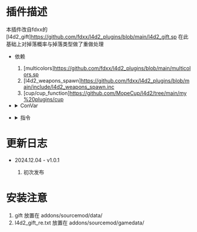 # 插件描述
本插件改自fdxx的[l4d2_gift]https://github.com/fdxx/l4d2_plugins/blob/main/l4d2_gift.sp
在此基础上对掉落概率与掉落类型做了重做处理

* 依赖

    1. [multicolors]https://github.com/fdxx/l4d2_plugins/blob/main/multicolors.sp
    2. [l4d2_weapons_spawn]https://github.com/fdxx/l4d2_plugins/blob/main/include/l4d2_weapons_spawn.inc
    3. [cup/cup_function]https://github.com/MopeCup/l4d2/tree/main/my%20plugins/cup

* <details><summary>ConVar</summary>

    * cfg/sourcemod/l4d2_gift_re.cfg
    ```php
    //掉落物的类型<0: 掉落物品, 1: 掉落礼物盒>
    l4d2_gr_drop_type "1"
    //每种特感产生掉落物概率
    l4d2_gr_drop_chance "0.3 0.3 0.3 0.3 0.3 0.3"
    //掉落物存在的时间
    l4d2_gr_drop_time "75.0"
    //爆头击杀提供的掉落率提升
    l4d2_gr_headshot_boost "0.2"
    ```
</details>

* <details><summary>指令</summary>

    None
</details>

# 更新日志
* 2024.12.04 - v1.0.1

    1. 初次发布

# 安装注意
1. gift 放置在 addons/sourcemod/data/
2. l4d2_gift_re.txt 放置在 addons/sourcemod/gamedata/